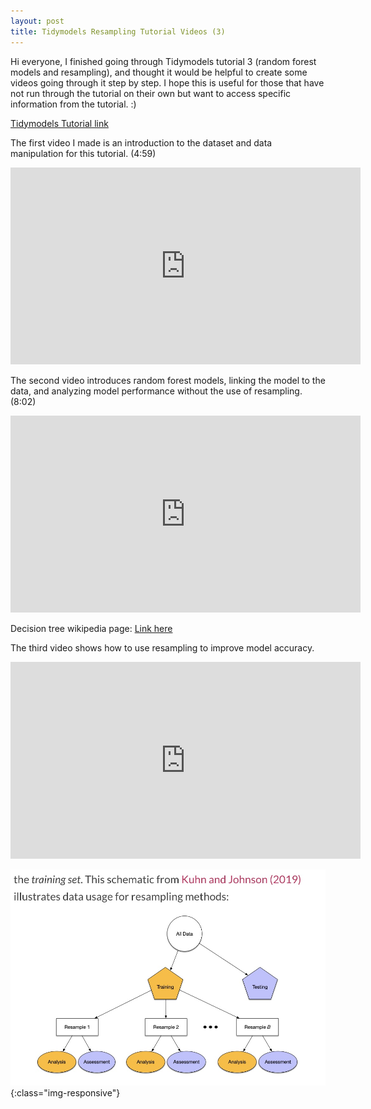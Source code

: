 ```yaml
---
layout: post
title: Tidymodels Resampling Tutorial Videos (3)
---
```


Hi everyone, I finished going through Tidymodels tutorial 3 (random forest models and resampling), and thought it would be helpful to create some videos going through it step by step. I hope this is useful for those that have not run through the tutorial on their own but want to access specific information from the tutorial. :)

[Tidymodels Tutorial link](https://www.tidymodels.org/start/resampling/)

The first video I made is an introduction to the dataset and data manipulation for this tutorial. 
(4:59)

<iframe width="560" height="315" src="https://www.youtube.com/embed/c1DKvO7bkHg" frameborder="0" allow="autoplay; encrypted-media" allowfullscreen></iframe>


The second video introduces random forest models, linking the model to the data, and analyzing model performance without the use of resampling. (8:02) 

<iframe width="560" height="315" src="https://www.youtube.com/embed/8usKNowYm_E" frameborder="0" allow="autoplay; encrypted-media" allowfullscreen></iframe>


Decision tree wikipedia page: [Link here](https://en.wikipedia.org/wiki/Decision_tree)

The third video shows how to use resampling to improve model accuracy.

<iframe width="560" height="315" src="https://www.youtube.com/embed/xoFImpCpLhQ" frameborder="0" allow="autoplay; encrypted-media" allowfullscreen></iframe>


![Resampling diagram](https://raw.githubusercontent.com/drlawson/drlawson.github.io/master/images/tutorial3screenshot.jpg){:class="img-responsive"}